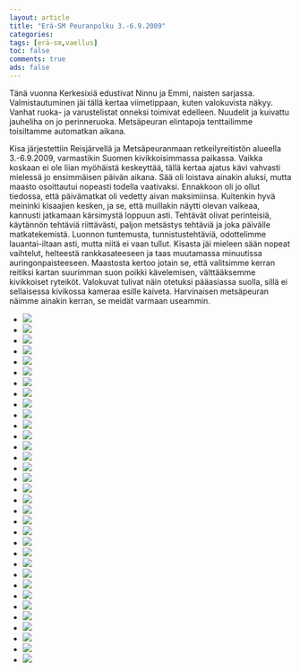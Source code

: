 ```yaml
---
layout: article 
title: "Erä-SM Peuranpolku 3.-6.9.2009" 
categories: 
tags: [erä-sm,vaellus]
toc: false 
comments: true 
ads: false 
---
```


Tänä vuonna Kerkesixiä edustivat Ninnu ja Emmi, naisten sarjassa.
Valmistautuminen jäi tällä kertaa viimetippaan, kuten valokuvista näkyy.
Vanhat ruoka- ja varustelistat onneksi toimivat edelleen. Nuudelit ja
kuivattu jauheliha on jo perinneruoka. Metsäpeuran elintapoja
tenttailimme toisiltamme automatkan aikana.

Kisa järjestettiin Reisjärvellä ja Metsäpeuranmaan retkeilyreitistön
alueella 3.-6.9.2009, varmastikin Suomen kivikkoisimmassa paikassa.
Vaikka koskaan ei ole liian myöhäistä keskeyttää, tällä kertaa ajatus
kävi vahvasti mielessä jo ensimmäisen päivän aikana. Sää oli loistava
ainakin aluksi, mutta maasto osoittautui nopeasti todella vaativaksi.
Ennakkoon oli jo ollut tiedossa, että päivämatkat oli vedetty aivan
maksimiinsa. Kuitenkin hyvä meininki kisaajien kesken, ja se, että
muillakin näytti olevan vaikeaa, kannusti jatkamaan kärsimystä loppuun
asti. Tehtävät olivat perinteisiä, käytännön tehtäviä riittävästi,
paljon metsästys tehtäviä ja joka päivälle matkatekemistä. Luonnon
tuntemusta, tunnistustehtäviä, odottelimme lauantai-iltaan asti, mutta
niitä ei vaan tullut. Kisasta jäi mieleen sään nopeat vaihtelut,
helteestä rankkasateeseen ja taas muutamassa minuutissa
auringonpaisteeseen. Maastosta kertoo jotain se, että valitsimme kerran
reitiksi kartan suurimman suon poikki kävelemisen, välttääksemme
kivikkoiset ryteiköt. Valokuvat tulivat näin otetuksi pääasiassa suolla,
sillä ei sellaisessa kivikossa kameraa esille kaiveta. Harvinaisen
metsäpeuran näimme ainakin kerran, se meidät varmaan useammin.

<div class="image-gallery" markdown="1">

-   [![](/images/era-sm-2009/Thumbnails/Erä-SM%202009%20032.JPG)](/images/era-sm-2009/Erä-SM%202009%20032.JPG)
-   [![](/images/era-sm-2009/Thumbnails/Erä-SM%202009%20033.JPG)](/images/era-sm-2009/Erä-SM%202009%20033.JPG)
-   [![](/images/era-sm-2009/Thumbnails/Erä-SM%202009%20034.JPG)](/images/era-sm-2009/Erä-SM%202009%20034.JPG)
-   [![](/images/era-sm-2009/Thumbnails/Erä-SM%202009%20036.JPG)](/images/era-sm-2009/Erä-SM%202009%20036.JPG)
-   [![](/images/era-sm-2009/Thumbnails/Erä-SM%202009%20041.JPG)](/images/era-sm-2009/Erä-SM%202009%20041.JPG)
-   [![](/images/era-sm-2009/Thumbnails/Erä-SM%202009%20047.JPG)](/images/era-sm-2009/Erä-SM%202009%20047.JPG)
-   [![](/images/era-sm-2009/Thumbnails/Erä-SM%202009%20053.JPG)](/images/era-sm-2009/Erä-SM%202009%20053.JPG)
-   [![](/images/era-sm-2009/Thumbnails/Erä-SM%202009%20060.JPG)](/images/era-sm-2009/Erä-SM%202009%20060.JPG)
-   [![](/images/era-sm-2009/Thumbnails/Erä-SM%202009%20062.JPG)](/images/era-sm-2009/Erä-SM%202009%20062.JPG)
-   [![](/images/era-sm-2009/Thumbnails/Erä-SM%202009%20063.JPG)](/images/era-sm-2009/Erä-SM%202009%20063.JPG)
-   [![](/images/era-sm-2009/Thumbnails/Erä-SM%202009%20070.JPG)](/images/era-sm-2009/Erä-SM%202009%20070.JPG)
-   [![](/images/era-sm-2009/Thumbnails/Erä-SM%202009%20083.JPG)](/images/era-sm-2009/Erä-SM%202009%20083.JPG)
-   [![](/images/era-sm-2009/Thumbnails/Erä-SM%202009%20086.JPG)](/images/era-sm-2009/Erä-SM%202009%20086.JPG)
-   [![](/images/era-sm-2009/Thumbnails/Erä-SM%202009%20087.JPG)](/images/era-sm-2009/Erä-SM%202009%20087.JPG)
-   [![](/images/era-sm-2009/Thumbnails/Erä-SM%202009%20094.JPG)](/images/era-sm-2009/Erä-SM%202009%20094.JPG)
-   [![](/images/era-sm-2009/Thumbnails/Erä-SM%202009%20100.JPG)](/images/era-sm-2009/Erä-SM%202009%20100.JPG)
-   [![](/images/era-sm-2009/Thumbnails/Erä-SM%202009%20106.JPG)](/images/era-sm-2009/Erä-SM%202009%20106.JPG)
-   [![](/images/era-sm-2009/Thumbnails/Erä-SM%202009%20107.JPG)](/images/era-sm-2009/Erä-SM%202009%20107.JPG)
-   [![](/images/era-sm-2009/Thumbnails/Erä-SM%202009%20108.JPG)](/images/era-sm-2009/Erä-SM%202009%20108.JPG)
-   [![](/images/era-sm-2009/Thumbnails/Erä-SM%202009%20110.JPG)](/images/era-sm-2009/Erä-SM%202009%20110.JPG)
-   [![](/images/era-sm-2009/Thumbnails/Erä-SM%202009%20120.JPG)](/images/era-sm-2009/Erä-SM%202009%20120.JPG)
-   [![](/images/era-sm-2009/Thumbnails/Erä-SM%202009%20122.JPG)](/images/era-sm-2009/Erä-SM%202009%20122.JPG)
-   [![](/images/era-sm-2009/Thumbnails/Erä-SM%202009%20125.JPG)](/images/era-sm-2009/Erä-SM%202009%20125.JPG)
-   [![](/images/era-sm-2009/Thumbnails/Erä-SM%202009%20128.JPG)](/images/era-sm-2009/Erä-SM%202009%20128.JPG)
-   [![](/images/era-sm-2009/Thumbnails/Erä-SM%202009%20132.JPG)](/images/era-sm-2009/Erä-SM%202009%20132.JPG)
-   [![](/images/era-sm-2009/Thumbnails/Erä-SM%202009%20136.JPG)](/images/era-sm-2009/Erä-SM%202009%20136.JPG)
-   [![](/images/era-sm-2009/Thumbnails/Erä-SM%202009%20138.JPG)](/images/era-sm-2009/Erä-SM%202009%20138.JPG)
-   [![](/images/era-sm-2009/Thumbnails/Erä-SM%202009%20142.JPG)](/images/era-sm-2009/Erä-SM%202009%20142.JPG)
-   [![](/images/era-sm-2009/Thumbnails/Erä-SM%202009%20150.JPG)](/images/era-sm-2009/Erä-SM%202009%20150.JPG)
-   [![](/images/era-sm-2009/Thumbnails/Erä-SM%202009%20151.JPG)](/images/era-sm-2009/Erä-SM%202009%20151.JPG)
-   [![](/images/era-sm-2009/Thumbnails/Erä-SM%202009%20153.JPG)](/images/era-sm-2009/Erä-SM%202009%20153.JPG)
-   [![](/images/era-sm-2009/Thumbnails/Erä-SM%202009%20155.JPG)](/images/era-sm-2009/Erä-SM%202009%20155.JPG)
-   [![](/images/era-sm-2009/Thumbnails/Erä-SM%202009%20156.JPG)](/images/era-sm-2009/Erä-SM%202009%20156.JPG)

</div>
